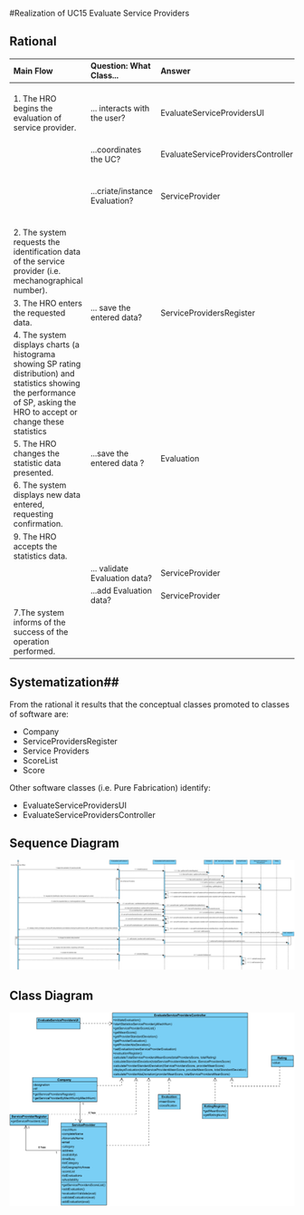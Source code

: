 #Realization of UC15  Evaluate Service Providers

## Rational

| Main Flow                                                                                        | Question: What Class...                                      | Answer                                      | Justification                                                                                                         |
|:-------------------------------------------------------------------------------------------------------|:------------------------------------------------------------|:-----------------------------------------------|:---------------------------------------------------------------------------------------------------------------------|
|1. The HRO begins the evaluation of service provider.|... interacts with the user?|EvaluateServiceProvidersUI|PureFabrication,since it is not justified to assign this responsibility to any class exists in the Domain Model.|
||...coordinates the UC?|EvaluateServiceProvidersController|Controller|
||...criate/instance Evaluation?|ServiceProvider|  Creator (Rule 1),  because ServiceProvider aggregates objects from the Evaluation class.|
|2. The system requests the identification data of the service provider (i.e. mechanographical number).| | | |
|3. The HRO enters the requested data.| ... save the entered data?|ServiceProvidersRegister|Information Expert (IE) - instance created in step 1|
|4. The system displays charts (a histograma showing SP rating distribution) and statistics showing the performance of SP, asking the HRO to accept or change these statistics||||
|5. The HRO changes the statistic data presented.|...save the entered data ?|Evaluation|Information Expert|
|6. The system displays new data entered, requesting confirmation.|
|9. The HRO accepts the statistics data. |
|| ... validate Evaluation data?  |ServiceProvider | IE-ServiceProvider has their own data.|
||...add Evaluation data? | ServiceProvider | IE-ServiceProvider has their own data.| 
|7.The system informs of the success of the operation performed.|                                             

## Systematization##

From the rational it results that the conceptual classes promoted to classes of software are:

 * Company
 * ServiceProvidersRegister
 * Service Providers
 * ScoreList
 * Score

Other software classes (i.e. Pure Fabrication) identify:  

 * EvaluateServiceProvidersUI  
 * EvaluateServiceProvidersController

##	Sequence Diagram

![SD_UC15.png](SD_UC15.png)


##	Class Diagram

![CD_UC15.png](CD_UC15.png)